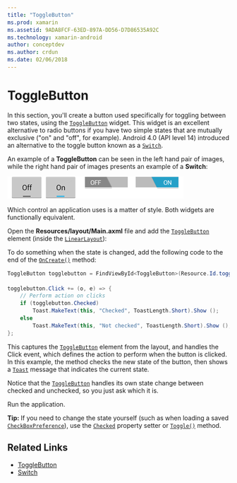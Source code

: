 ```yaml
---
title: "ToggleButton"
ms.prod: xamarin
ms.assetid: 9ADA8FCF-63ED-897A-DD56-D7D86535A92C
ms.technology: xamarin-android
author: conceptdev
ms.author: crdun
ms.date: 02/06/2018
---
```


# ToggleButton

In this section, you'll create a button used specifically for toggling
between two states, using the
[`ToggleButton`](https://developer.xamarin.com/api/type/Android.Widget.ToggleButton/) widget. This
widget is an excellent alternative to radio buttons if you have two
simple states that are mutually exclusive ("on" and "off", for
example). Android 4.0 (API level 14) introduced an alternative to the
toggle button known as a
[`Switch`](https://developer.xamarin.com/api/type/Android.Widget.Switch/).

An example of a **ToggleButton** can be seen in the left hand pair of images,
while the right hand pair of images presents an example of a **Switch**:

![Examples of Switches and ToggleButtons in both on and off states](toggle-button-images/togglebutton-switch.png)  

Which control an application uses is a matter of style. Both widgets
are functionally equivalent.

Open the **Resources/layout/Main.axml** file and add the
[`ToggleButton`](https://developer.xamarin.com/api/type/Android.Widget.ToggleButton/) element
(inside the
[`LinearLayout`](https://developer.xamarin.com/api/type/Android.Widget.LinearLayout/)):

To do something when the state is changed, add the following code
to the end of the
[`OnCreate()`](https://developer.xamarin.com/api/member/Android.App.Activity.OnCreate/p/Android.OS.Bundle/Android.OS.PersistableBundle)
method:

```csharp
ToggleButton togglebutton = FindViewById<ToggleButton>(Resource.Id.togglebutton);

togglebutton.Click += (o, e) => {
    // Perform action on clicks
    if (togglebutton.Checked)
        Toast.MakeText(this, "Checked", ToastLength.Short).Show ();
    else
        Toast.MakeText(this, "Not checked", ToastLength.Short).Show ();
};
```

This captures the
[`ToggleButton`](https://developer.xamarin.com/api/type/Android.Widget.ToggleButton/) element
from the layout, and handles the Click event, which defines the
action to perform when the button is clicked. In this example, the
method checks the new state of the button, then shows a
[`Toast`](https://developer.xamarin.com/api/type/Android.Widget.Toast/) message that indicates
the current state.

Notice that the
[`ToggleButton`](https://developer.xamarin.com/api/type/Android.Widget.ToggleButton/) handles
its own state change between checked and unchecked, so you just ask
which it is.

Run the application.


**Tip:** If you need to change the state yourself (such as
when loading a saved
[`CheckBoxPreference`](https://developer.xamarin.com/api/type/Android.Preferences.CheckBoxPreference/)),
use the
[`Checked`](https://developer.xamarin.com/api/property/Android.Widget.CompoundButton.Checked/)
property setter or
[`Toggle()`](https://developer.xamarin.com/api/member/Android.Widget.CompoundButton.Toggle/)
method.


## Related Links

- [ToggleButton](https://developer.android.com/reference/android/widget/ToggleButton.html)
- [Switch](https://developer.android.com/reference/android/widget/Switch.html)
